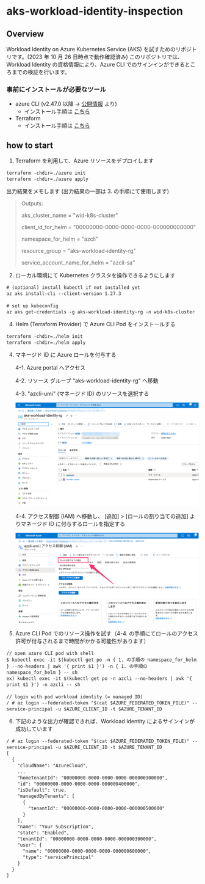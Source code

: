 # aks-workload-identity-inspection

## Overview
Workload Identity on Azure Kubernetes Service (AKS) を試すためのリポジトリです。(2023 年 10 月 26 日時点で動作確認済み)
このリポジトリでは、Workload Identity の資格情報により、Azure CLI でのサインインができるところまでの検証を行います。

### 事前にインストールが必要なツール
- azure CLI (v2.47.0 以降 -> [公開情報](https://learn.microsoft.com/ja-jp/azure/aks/workload-identity-deploy-cluster) より)
  - インストール手順は [こちら](https://learn.microsoft.com/ja-jp/cli/azure/install-azure-cli)
- Terraform
  - インストール手順は [こちら](https://developer.hashicorp.com/terraform/tutorials/aws-get-started/install-cli)

## how to start
1. Terraform を利用して、Azure リソースをデプロイします
```
terraform -chdir=./azure init
terraform -chdir=./azure apply
```

出力結果をメモします (出力結果の一部は 3. の手順にて使用します)

> Outputs:
>
> aks_cluster_name = "wid-k8s-cluster"
> 
> client_id_for_helm = "00000000-0000-0000-0000-000000000000"
> 
> namespace_for_helm = "azcli"
> 
> resource_group = "aks-workload-identity-rg"
> 
> service_account_name_for_helm = "azcli-sa"

2. ローカル環境にて Kubernetes クラスタを操作できるようにします

```
# (optional) install kubectl if not installed yet
az aks install-cli --client-version 1.27.3

# set up kubeconfig
az aks get-credentials -g aks-workload-identity-rg -n wid-k8s-cluster
```

4. Helm (Terraform Provider) で Azure CLI Pod をインストールする

```
terraform -chdir=./helm init
terraform -chdir=./helm apply
```

4. マネージド ID に Azure ロールを付与する

    4-1. Azure portal へアクセス

    4-2. リソース グループ "aks-workload-identity-rg" へ移動

    4-3. "azcli-umi" (マネージド ID) のリソースを選択する

    ![Resource Group page](images/resource-group.png)

    4-4. アクセス制御 (IAM) へ移動し、 [追加] > [ロールの割り当ての追加] よりマネージド ID に付与するロールを指定する

    ![User Assigned Managed Identity](images/azcli-umi-iam.png)

5. Azure CLI Pod でのリソース操作を試す（4-4. の手順にてロールのアクセス許可が付与されるまで時間がかかる可能性があります）

```
// open azure CLI pod with shell
$ kubectl exec -it $(kubectl get po -n { 1. の手順の namespace_for_helm } --no-headers | awk '{ print $1 }') -n { 1. の手順の namespace_for_helm } -- sh
ex) kubectl exec -it $(kubectl get po -n azcli --no-headers | awk '{ print $1 }') -n azcli -- sh

// login with pod workload identity (= managed ID)
/ # az login --federated-token "$(cat $AZURE_FEDERATED_TOKEN_FILE)" --service-principal -u $AZURE_CLIENT_ID -t $AZURE_TENANT_ID
```

6. 下記のような出力が確認できれば、Workload Identity によるサインインが成功しています
```
/ # az login --federated-token "$(cat $AZURE_FEDERATED_TOKEN_FILE)" --service-principal -u $AZURE_CLIENT_ID -t $AZURE_TENANT_ID
[
  {
    "cloudName": "AzureCloud",
    ...
    "homeTenantId": "00000000-0000-0000-0000-000000300000",
    "id": "00000000-0000-0000-0000-000000400000",
    "isDefault": true,
    "managedByTenants": [
      {
        "tenantId": "00000000-0000-0000-0000-000000500000"
      }
    ],
    "name": "Your Subscription",
    "state": "Enabled",
    "tenantId": "00000000-0000-0000-0000-000000300000",
    "user": {
      "name": "00000000-0000-0000-0000-000000600000",
      "type": "servicePrincipal"
    }
  }
]
```
